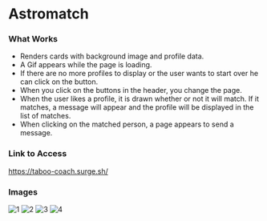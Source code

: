 # Astromatch

### What Works

- Renders cards with background image and profile data.
- A Gif appears while the page is loading.
- If there are no more profiles to display or the user wants to start over he can click on the button.
- When you click on the buttons in the header, you change the page.
- When the user likes a profile, it is drawn whether or not it will match. If it matches, a message will appear and the profile will be displayed in the list of matches.
- When clicking on the matched person, a page appears to send a message.

### Link to Access
https://taboo-coach.surge.sh/

### Images
![1](https://user-images.githubusercontent.com/102267210/185024834-d59128ab-2768-4335-8841-4f097ae263fe.PNG)
![2](https://user-images.githubusercontent.com/102267210/184558993-48941916-843a-4008-932e-33c50e13c479.PNG)
![3](https://user-images.githubusercontent.com/102267210/184558995-c4ebc4c3-fa5b-480d-8af3-665430b72c2f.PNG)
![4](https://user-images.githubusercontent.com/102267210/184558997-23a7efd2-d1c7-497d-9f0c-8cf6b5786f7f.PNG)
